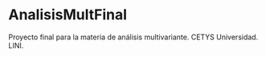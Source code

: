 # AnalisisMultFinal
Proyecto final para la materia de análisis multivariante. CETYS Universidad. LINI.

